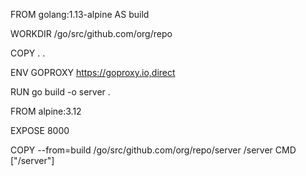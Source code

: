 
FROM golang:1.13-alpine AS build

WORKDIR /go/src/github.com/org/repo

COPY . .

ENV GOPROXY https://goproxy.io,direct

RUN go build -o server .





FROM alpine:3.12

EXPOSE 8000

COPY --from=build /go/src/github.com/org/repo/server /server
CMD ["/server"]
